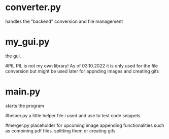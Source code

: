 # converter.py
handles the "backend" conversion and file management

# my_gui.py
the gui.

#PIL
PIL is not my own library! As of 03.10.2022 it is only used for the file conversion but might be used later for appnding images and creating gifs

# main.py
starts the program

#helper.py
a little helper file i used and use to test code snippets

#merger.py
placeholder for upcoming image appending functionalities such as combining pdf files. splitting them or creating gifs



